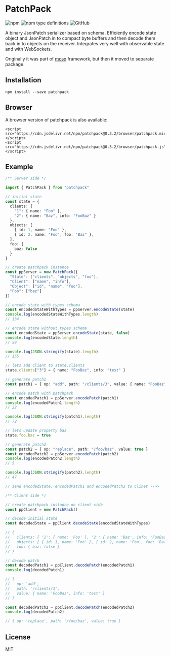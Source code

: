 # PatchPack  
<img alt="npm" src="https://img.shields.io/npm/v/patchpack"> <img alt="npm type definitions" src="https://img.shields.io/npm/types/patchpack"> <img alt="GitHub" src="https://img.shields.io/npm/l/patchpack">


A binary JsonPatch serializer based on schema. Efficiently encode state object and JsonPatch in to compact byte buffers and then decode them back in to objects on the receiver. Integrates very well with observable state and with WebSockets.

Originally it was part of [mosx](https://github.com/udamir/mosx) framework, but then it moved to separate package.

## Installation

```
npm install --save patchpack
```

## Browser
A browser version of patchpack is also available:
```
<script src="https://cdn.jsdelivr.net/npm/patchpack@0.3.2/browser/patchpack.min.js"></script>
<script src="https://cdn.jsdelivr.net/npm/patchpack@0.3.2/browser/patchpack.js"></script>
```

## Example

```ts
/** Server side */

import { PatchPack } from "patchpack"

// initial state 
const state = {
  clients: {
    "1": { name: "Foo" },
    "2": { name: "Baz", info: "FooBaz" }
  },
  objects: [
    { id: 1, name: "Foo" },
    { id: 2, name: "Foo", foo: "Baz" },
  ],
  foo: {
    baz: false
  }
}

// create patchpack instance
const ppServer = new PatchPack({
  "State": ["clients", "objects", "foo"],
  "Client": ["name", "info"],
  "Object": ["id", "name", "foo"],
  "Foo": ["baz"]
})

// encode state with types schema
const encodedStateWithTypes = ppServer.encodeState(state)
console.log(encodedStateWithTypes.length)
// 134

// encode state without types schema
const encodedState = ppServer.encodeState(state, false)
console.log(encodedState.length)
// 59

console.log(JSON.stringify(state).length)
// 155

// lets add client to state.clients
state.clients["3"] = { name: "FooBaz", info: "test" }

// generate patch1
const patch1 = { op: "add", path: "/clients/3", value: { name: "FooBaz", info: "test" } }

// encode patch with patchpack
const encodedPatch1 = ppServer.encodePatch(patch1)
console.log(encodedPatch1.length)
// 22

console.log(JSON.stringify(patch1).length)
// 72

// lets update property baz
state.foo.baz = true

// generate patch2
const patch2 = { op: "replace", path: "/foo/baz", value: true }
const encodedPatch2 = ppServer.encodePatch(patch2)
console.log(encodedPatch2.length)
// 5

console.log(JSON.stringify(patch2).length)
// 47

// send encodedState, encodedPatch1 and encodedPatch2 to Clinet -->>
```

```ts
/** Client side */

// create patchpack instance on client side
const ppClient = new PatchPack()

// decode initial state
const decodedState = ppClient.decodeState(encodedStateWithTypes)

// {
//   clients: { '1': { name: 'Foo' }, '2': { name: 'Baz', info: 'FooBaz' } },
//   objects: [ { id: 1, name: 'Foo' }, { id: 2, name: 'Foo', foo: 'Baz' } ],
//   foo: { baz: false }
// }

// decode patch
const decodedPatch1 = ppClient.decodePatch(encodedPatch1)
console.log(decodedPatch1)

// {
//   op: 'add',
//   path: '/clients/3',
//   value: { name: 'FooBaz', info: 'test' }
// }

const decodedPatch2 = ppClient.decodePatch(encodedPatch2)
console.log(decodedPatch2)

// { op: 'replace', path: '/foo/baz', value: true }
```

## License

MIT
